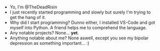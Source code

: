 - Yo, I’m @TheDeadRisin
- I just recently started programming and slowly but surely I'm trying to get the hang of it.
- Why did I start programming? Dunno either, I installed VS-Code and got myself into Python. A friend helps me to comprehend the language.
- Any notable projects? None... **yet**.
- Anything notable about me? None aswell, except you see my bipolar depression as something important... :) 
<!---
TheDeadRisin/TheDeadRisin is a ✨ special ✨ repository because its `README.md` (this file) appears on your GitHub profile.
You can click the Preview link to take a look at your changes.
--->
